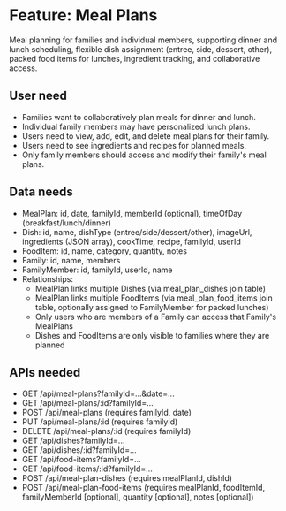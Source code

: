 # Feature: Meal Plans
Meal planning for families and individual members, supporting dinner and lunch scheduling, flexible dish assignment (entree, side, dessert, other), packed food items for lunches, ingredient tracking, and collaborative access.

## User need
- Families want to collaboratively plan meals for dinner and lunch.
- Individual family members may have personalized lunch plans.
- Users need to view, add, edit, and delete meal plans for their family.
- Users need to see ingredients and recipes for planned meals.
- Only family members should access and modify their family's meal plans.

## Data needs
- MealPlan: id, date, familyId, memberId (optional), timeOfDay (breakfast/lunch/dinner)
- Dish: id, name, dishType (entree/side/dessert/other), imageUrl, ingredients (JSON array), cookTime, recipe, familyId, userId
- FoodItem: id, name, category, quantity, notes
- Family: id, name, members
- FamilyMember: id, familyId, userId, name
- Relationships:
  - MealPlan links multiple Dishes (via meal_plan_dishes join table)
  - MealPlan links multiple FoodItems (via meal_plan_food_items join table, optionally assigned to FamilyMember for packed lunches)
  - Only users who are members of a Family can access that Family's MealPlans
  - Dishes and FoodItems are only visible to families where they are planned

## APIs needed
- GET /api/meal-plans?familyId=...&date=...
- GET /api/meal-plans/:id?familyId=...
- POST /api/meal-plans (requires familyId, date)
- PUT /api/meal-plans/:id (requires familyId)
- DELETE /api/meal-plans/:id (requires familyId)
- GET /api/dishes?familyId=...
- GET /api/dishes/:id?familyId=...
- GET /api/food-items?familyId=...
- GET /api/food-items/:id?familyId=...
- POST /api/meal-plan-dishes (requires mealPlanId, dishId)
- POST /api/meal-plan-food-items (requires mealPlanId, foodItemId, familyMemberId [optional], quantity [optional], notes [optional])